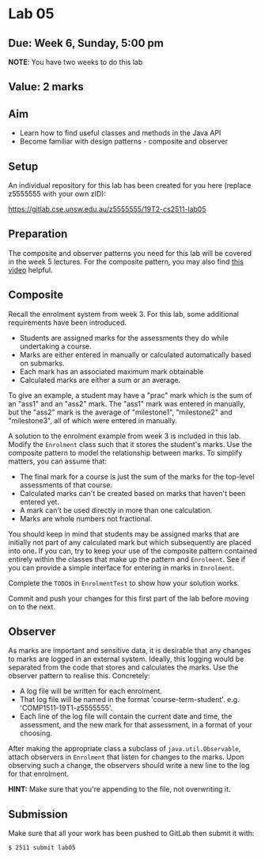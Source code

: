 # Lab 05

## Due: Week 6, Sunday, 5:00 pm

**NOTE**: You have two weeks to do this lab

## Value: 2 marks

## Aim

* Learn how to find useful classes and methods in the Java API
* Become familiar with design patterns - composite and observer

## Setup

An individual repository for this lab has been created for you here (replace z5555555 with your own zID):

https://gitlab.cse.unsw.edu.au/z5555555/19T2-cs2511-lab05

## Preparation

The composite and observer patterns you need for this lab will be covered in the week 5 lectures. For the composite pattern, you may also find [this video](https://www.soln.io/course/B1RYiLjNX?s=HkKJqGGdQ) helpful.

## Composite

Recall the enrolment system from week 3. For this lab, some additional requirements have been introduced. 

* Students are assigned marks for the assessments they do while undertaking a course.
* Marks are either entered in manually or calculated automatically based on submarks.
* Each mark has an associated maximum mark obtainable
* Calculated marks are either a sum or an average.

To give an example, a student may have a "prac" mark which is the sum of an "ass1" and an "ass2" mark. The "ass1" mark was entered in manually, but the "ass2" mark is the average of "milestone1", "milestone2" and "milestone3", all of which were entered in manually.

A solution to the enrolment example from week 3 is included in this lab. Modify the `Enrolment` class such that it stores the student's marks. Use the composite pattern to model the relationship between marks. To simplify matters, you can assume that:

* The final mark for a course is just the sum of the marks for the top-level assessments of that course.
* Calculated marks can't be created based on marks that haven't been entered yet.
* A mark can't be used directly in more than one calculation.
* Marks are whole numbers not fractional.

You should keep in mind that students may be assigned marks that are initially not part of any calculated mark but which subsequently are placed into one. If you can, try to keep your use of the composite pattern contained entirely within the classes that make up the pattern and `Enrolment`. See if you can provide a simple interface for entering in marks in `Enrolment`.

Complete the `TODO`s in `EnrolmentTest` to show how your solution works.

Commit and push your changes for this first part of the lab before moving on to the next.

## Observer

As marks are important and sensitive data, it is desirable that any changes to marks are logged in an external system. Ideally, this logging would be separated from the code that stores and calculates the marks. Use the observer pattern to realise this. Concretely:

* A log file will be written for each enrolment.
* That log file will be named in the format 'course-term-student'. e.g. 'COMP1511-19T1-z5555555'.
* Each line of the log file will contain the current date and time, the assessment, and the new mark for that assessment, in a format of your choosing.

After making the appropriate class a subclass of `java.util.Observable`, attach observers in `Enrolment` that listen for changes to the marks. Upon observing such a change, the observers should write a new line to the log for that enrolment.

**HINT:** Make sure that you're appending to the file, not overwriting it.

## Submission

Make sure that all your work has been pushed to GitLab then submit it with:

```bash
$ 2511 submit lab05
```
